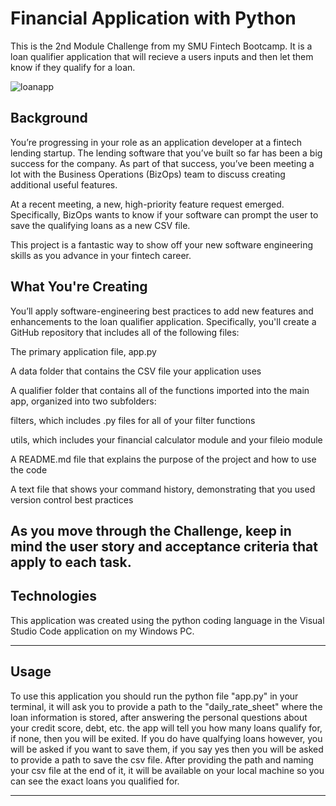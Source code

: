 # Financial Application with Python
This is the 2nd Module Challenge from my SMU Fintech Bootcamp. It is a loan qualifier application that will recieve a users inputs and then let them know if they qualify for a loan.

![loanapp](https://www.merchantmaverick.com/wp-content/uploads/2018/07/bigstock-138491630.jpg)

## Background
You’re progressing in your role as an application developer at a fintech lending startup. The lending software that you’ve built so far has been a big success for the company. As part of that success, you’ve been meeting a lot with the Business Operations (BizOps) team to discuss creating additional useful features.

At a recent meeting, a new, high-priority feature request emerged. Specifically, BizOps wants to know if your software can prompt the user to save the qualifying loans as a new CSV file.

This project is a fantastic way to show off your new software engineering skills as you advance in your fintech career.

## What You're Creating
You’ll apply software-engineering best practices to add new features and enhancements to the loan qualifier application. Specifically, you'll create a GitHub repository that includes all of the following files:

The primary application file, app.py

A data folder that contains the CSV file your application uses

A qualifier folder that contains all of the functions imported into the main app, organized into two subfolders:

filters, which includes .py files for all of your filter functions

utils, which includes your financial calculator module and your fileio module

A README.md file that explains the purpose of the project and how to use the code

A text file that shows your command history, demonstrating that you used version control best practices

As you move through the Challenge, keep in mind the user story and acceptance criteria that apply to each task.
---

## Technologies

This application was created using the python coding language in the Visual Studio Code application on my Windows PC.

---

## Usage

To use this application you should run the python file "app.py" in your terminal, it will ask you to provide a path to the "daily_rate_sheet" where the loan information is stored, after answering the personal questions about your credit score, debt, etc. the app will tell you how many loans qualify for, if none, then you will be exited. If you do have qualfying loans however, you will be asked if you want to save them, if you say yes then you will be asked to provide a path to save the csv file. After providing the path and naming your csv file at the end of it, it will be available on your local machine so you can see the exact loans you qualified for. 

---


